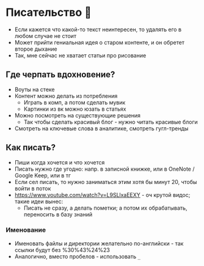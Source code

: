 # Писательство 📝

- Если кажется что какой-то текст неинтересен, то удалять его в любом случае не стоит
- Может прийти гениальная идея о старом контенте, и он обретет второе дыхание
- Так, мне сейчас не хватает статьи про рисование

## Где черпать вдохновение?

- Воуты на стеке
- Контент можно делать из потребления
    - Играть в комп, а потом сделать мувик
    - Картинки из вк можно юзать в статьях
- Можно посмотреть на существующие решения
    - Так чтобы сделать красивый блог - нужно читать красивые блоги
- Смотреть на ключевые слова в аналитике, смотреть гугл-тренды

## Как писать?

- Пиши когда хочется и что хочется
- Писать нужно где угодно: напр. в записной книжке, или в OneNote / Google Keep, или в тг
- Если сел писать, то нужно заниматься этим хотя бы минут 20, чтобы войти в поток
- https://www.youtube.com/watch?v=L9SLlxaEEXY - оч крутой видос; такие идеи вынес:
    - Писать не сразу, а делать пометки; а потом их обрабатывать, переносить в базу знаний

### Именование

- Именовать файлы и директории желательно по-английски - так ссылки будут без %30%43%24%23
- Аналогично, вместо пробелов - использовать `_`
